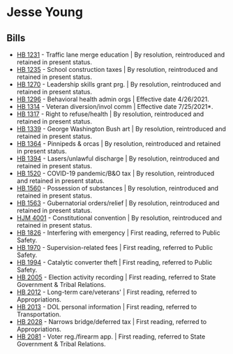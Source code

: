 # Jesse Young
## Bills
* [HB 1231](/bill/2021-22/hb/1231/) - Traffic lane merge education | By resolution, reintroduced and retained in present status.
* [HB 1235](/bill/2021-22/hb/1235/) - School construction taxes | By resolution, reintroduced and retained in present status.
* [HB 1270](/bill/2021-22/hb/1270/) - Leadership skills grant prg. | By resolution, reintroduced and retained in present status.
* [HB 1296](/bill/2021-22/hb/1296/) - Behavioral health admin orgs | Effective date 4/26/2021.
* [HB 1314](/bill/2021-22/hb/1314/) - Veteran diversion/invol comm | Effective date 7/25/2021*.
* [HB 1317](/bill/2021-22/hb/1317/) - Right to refuse/health | By resolution, reintroduced and retained in present status.
* [HB 1339](/bill/2021-22/hb/1339/) - George Washington Bush art | By resolution, reintroduced and retained in present status.
* [HB 1364](/bill/2021-22/hb/1364/) - Pinnipeds & orcas | By resolution, reintroduced and retained in present status.
* [HB 1394](/bill/2021-22/hb/1394/) - Lasers/unlawful discharge | By resolution, reintroduced and retained in present status.
* [HB 1520](/bill/2021-22/hb/1520/) - COVID-19 pandemic/B&O tax | By resolution, reintroduced and retained in present status.
* [HB 1560](/bill/2021-22/hb/1560/) - Possession of substances | By resolution, reintroduced and retained in present status.
* [HB 1563](/bill/2021-22/hb/1563/) - Gubernatorial orders/relief | By resolution, reintroduced and retained in present status.
* [HJM 4001](/bill/2021-22/hjm/4001/) - Constitutional convention | By resolution, reintroduced and retained in present status.
* [HB 1826](/bill/2021-22/hb/1826/) - Interfering with emergency | First reading, referred to Public Safety.
* [HB 1970](/bill/2021-22/hb/1970/) - Supervision-related fees | First reading, referred to Public Safety.
* [HB 1994](/bill/2021-22/hb/1994/) - Catalytic converter theft | First reading, referred to Public Safety.
* [HB 2005](/bill/2021-22/hb/2005/) - Election activity recording | First reading, referred to State Government & Tribal Relations.
* [HB 2012](/bill/2021-22/hb/2012/) - Long-term care/veterans' | First reading, referred to Appropriations.
* [HB 2013](/bill/2021-22/hb/2013/) - DOL personal information | First reading, referred to Transportation.
* [HB 2028](/bill/2021-22/hb/2028/) - Narrows bridge/deferred tax | First reading, referred to Appropriations.
* [HB 2081](/bill/2021-22/hb/2081/) - Voter reg./firearm app. | First reading, referred to State Government & Tribal Relations.
